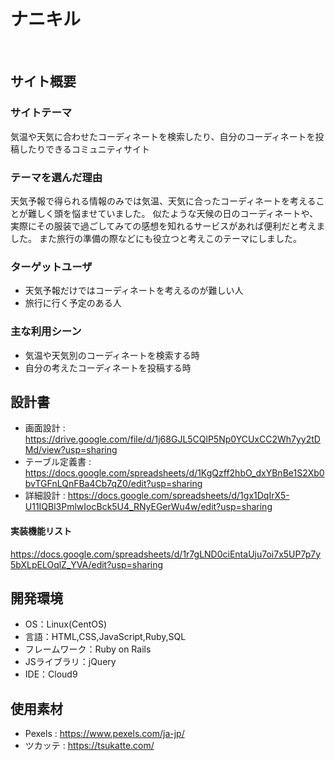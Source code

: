 # ナニキル
​
## サイト概要
### サイトテーマ
気温や天気に合わせたコーディネートを検索したり、自分のコーディネートを投稿したりできるコミュニティサイト
​
### テーマを選んだ理由
天気予報で得られる情報のみでは気温、天気に合ったコーディネートを考えることが難しく頭を悩ませていました。
似たような天候の日のコーディネートや、実際にその服装で過ごしてみての感想を知れるサービスがあれば便利だと考えました。
また旅行の準備の際などにも役立つと考えこのテーマにしました。
​
### ターゲットユーザ
- 天気予報だけではコーディネートを考えるのが難しい人
- 旅行に行く予定のある人
​
### 主な利用シーン
- 気温や天気別のコーディネートを検索する時
- 自分の考えたコーディネートを投稿する時
​
## 設計書
- 画面設計 : https://drive.google.com/file/d/1j68GJL5CQlP5Np0YCUxCC2Wh7yy2tDMd/view?usp=sharing
- テーブル定義書 : https://docs.google.com/spreadsheets/d/1KgQzff2hbO_dxYBnBe1S2Xb0bvTGFnLQnFBa4Cb7qZ0/edit?usp=sharing
- 詳細設計 : https://docs.google.com/spreadsheets/d/1gx1DqIrX5-U11IQBl3PmlwIocBck5U4_RNyEGerWu4w/edit?usp=sharing

#### 実装機能リスト
https://docs.google.com/spreadsheets/d/1r7gLND0ciEntaUju7oi7x5UP7p7y5bXLpELOqlZ_YVA/edit?usp=sharing

## 開発環境
- OS：Linux(CentOS)
- 言語：HTML,CSS,JavaScript,Ruby,SQL
- フレームワーク：Ruby on Rails
- JSライブラリ：jQuery
- IDE：Cloud9
​
## 使用素材
- Pexels : https://www.pexels.com/ja-jp/
- ツカッテ : https://tsukatte.com/